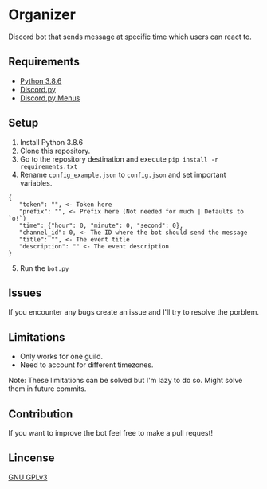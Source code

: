 # Organizer
 Discord bot that sends message at specific time which users can react to.

## Requirements
 - [Python 3.8.6](https://www.python.org/downloads/release/python-386/)
 - [Discord.py](https://github.com/Rapptz/discord.py/)
 - [Discord.py Menus](https://github.com/Rapptz/discord-ext-menus)

## Setup
 1. Install Python 3.8.6
 2. Clone this repository.
 3. Go to the repository destination and execute `pip install -r requirements.txt`
 4. Rename `config_example.json` to `config.json` and set important variables.
 ```
 {
    "token": "", <- Token here
    "prefix": "", <- Prefix here (Not needed for much | Defaults to `o!`)
    "time": {"hour": 0, "minute": 0, "second": 0},
    "channel_id": 0, <- The ID where the bot should send the message
    "title": "", <- The event title
    "description": "" <- The event description
}
```

 5. Run the `bot.py`

## Issues
 If you encounter any bugs create an issue and I'll try to resolve the porblem.

## Limitations
 - Only works for one guild.
 - Need to account for different timezones.

 Note: These limitations can be solved but I'm lazy to do so. Might solve them in future commits.

## Contribution
 If you want to improve the bot feel free to make a pull request!

## Lincense
 [GNU GPLv3](LICENSE)